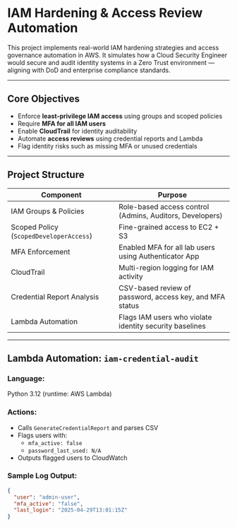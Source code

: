 # IAM Hardening & Access Review Automation

This project implements real-world IAM hardening strategies and access governance automation in AWS. It simulates how a Cloud Security Engineer would secure and audit identity systems in a Zero Trust environment — aligning with DoD and enterprise compliance standards.

---

## Core Objectives

- Enforce **least-privilege IAM access** using groups and scoped policies
- Require **MFA for all IAM users**
- Enable **CloudTrail** for identity auditability
- Automate **access reviews** using credential reports and Lambda
- Flag identity risks such as missing MFA or unused credentials

---

## Project Structure

| Component                        | Purpose                                                                 |
|----------------------------------|-------------------------------------------------------------------------|
| IAM Groups & Policies            | Role-based access control (Admins, Auditors, Developers)               |
| Scoped Policy (`ScopedDeveloperAccess`) | Fine-grained access to EC2 + S3                                       |
| MFA Enforcement                  | Enabled MFA for all lab users using Authenticator App                   |
| CloudTrail                       | Multi-region logging for IAM activity                                  |
| Credential Report Analysis       | CSV-based review of password, access key, and MFA status               |
| Lambda Automation                | Flags IAM users who violate identity security baselines                |

---

## Lambda Automation: `iam-credential-audit`

### Language:
Python 3.12 (runtime: AWS Lambda)

### Actions:
- Calls `GenerateCredentialReport` and parses CSV
- Flags users with:
  - `mfa_active: false`
  - `password_last_used: N/A`
- Outputs flagged users to CloudWatch

### Sample Log Output:
```json
{
  "user": "admin-user",
  "mfa_active": "false",
  "last_login": "2025-04-29T13:01:15Z"
}
